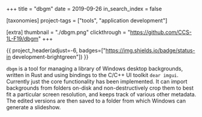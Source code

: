 +++
title = "dbgm"
date = 2019-09-26
in_search_index = false

[taxonomies]
project-tags = ["tools", "application development"]

[extra]
thumbnail = "./dbgm.png"
clickthrough = "https://github.com/CCS-1L-F19/dbgm"
+++

{{ project_header(adjust=-6, badges=["https://img.shields.io/badge/status-in development-brightgreen"]) }}

`dbgm` is a tool for managing a library of Windows desktop backgrounds, written in Rust and using bindings to the C/C++ UI toolkit `dear imgui`. Currently just the core functionality has been implemented. It can import backgrounds from folders on-disk and non-destructively crop them to best fit a particular screen resolution, and keeps track of various other metadata. The edited versions are then saved to a folder from which Windows can generate a slideshow.